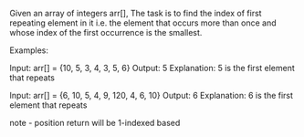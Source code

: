 Given an array of integers arr[], The task is to find the index of first repeating element in it i.e. the element that occurs more than once and whose index of the first occurrence is the smallest.

Examples:

Input: arr[] = {10, 5, 3, 4, 3, 5, 6}
Output: 5
Explanation: 5 is the first element that repeats

Input: arr[] = {6, 10, 5, 4, 9, 120, 4, 6, 10}
Output: 6
Explanation: 6 is the first element that repeats

note - position return will be 1-indexed based
